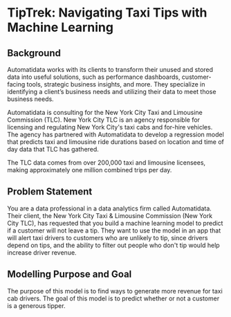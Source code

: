 # TipTrek: Navigating Taxi Tips with Machine Learning

## Background
Automatidata works with its clients to transform their unused and stored data into useful solutions, such as performance dashboards, customer-facing tools, strategic business insights, and more. They specialize in identifying a client’s business needs and utilizing their data to meet those business needs. 

Automatidata is consulting for the New York City Taxi and Limousine Commission (TLC). New York City TLC is an agency responsible for licensing and regulating New York City's taxi cabs and for-hire vehicles. The agency has partnered with Automatidata to develop a regression model that predicts taxi and limousine ride durations based on location and time of day data that TLC has gathered. 

The TLC data comes from over 200,000 taxi and limousine licensees, making approximately one million combined trips per day. 

## Problem Statement
You are a data professional in a data analytics firm called Automatidata. Their client, the New York City Taxi & Limousine Commission (New York City TLC), has requested that you build a machine learning model to predict if a customer will not leave a tip. They want to use the model in an app that will alert taxi drivers to customers who are unlikely to tip, since drivers depend on tips, and the ability to filter out people who don't tip would help increase driver revenue.

## Modelling Purpose and Goal
The purpose of this model is to find ways to generate more revenue for taxi cab drivers. The goal of this model is to predict whether or not a customer is a generous tipper.
